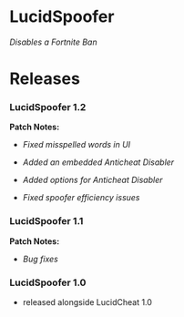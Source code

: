 # LucidSpoofer

*Disables a Fortnite Ban*

# Releases
### LucidSpoofer 1.2
**Patch Notes:**

 - *Fixed misspelled words in UI*

 - *Added an embedded Anticheat Disabler*

 - *Added options for Anticheat Disabler*

 - *Fixed spoofer efficiency issues*



### LucidSpoofer 1.1
**Patch Notes:**

 - *Bug fixes*



### LucidSpoofer 1.0
 - released alongside LucidCheat 1.0

